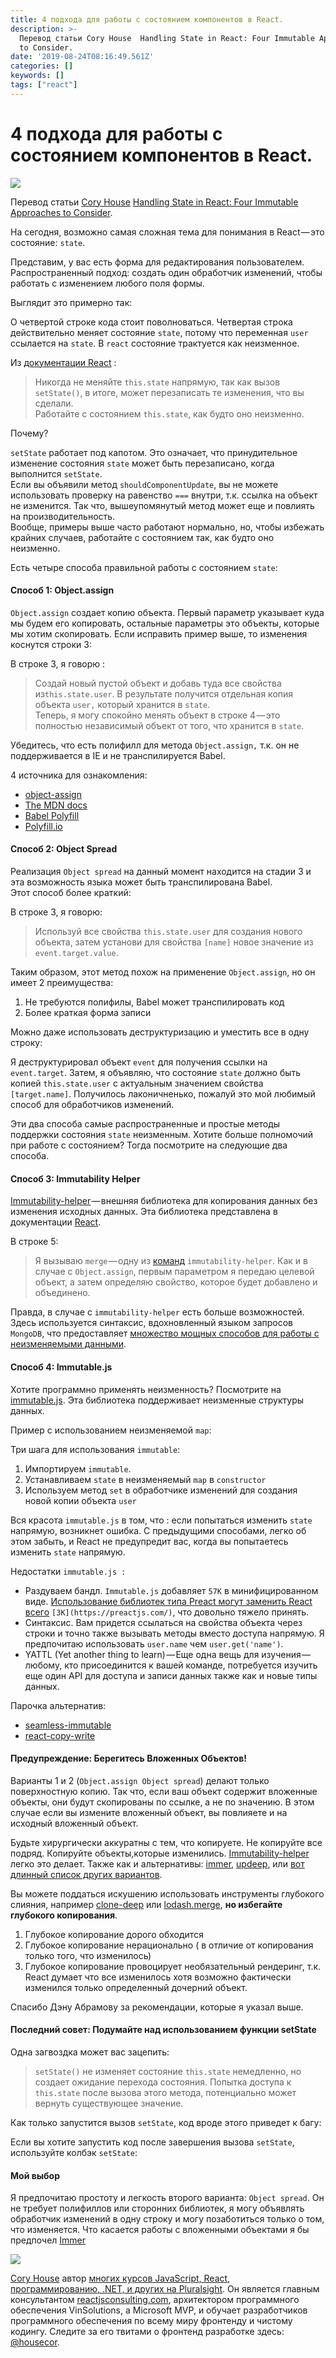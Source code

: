 ```yaml
---
title: 4 подхода для работы с состоянием компонентов в React.
description: >-
  Перевод статьи Cory House  Handling State in React: Four Immutable Approaches
  to Consider.
date: '2019-08-24T08:16:49.561Z'
categories: []
keywords: []
tags: ["react"]
---
```


# 4 подхода для работы с состоянием компонентов в React.

![](https://miro.medium.com/max/700/1*xtYEQUYzu5qUKuXg-SGx-g.jpeg)

Перевод статьи [Cory House](https://twitter.com/housecor) [Handling State in React: Four Immutable Approaches to Consider](https://www.freecodecamp.org/news/handling-state-in-react-four-immutable-approaches-to-consider-d1f5c00249d5/).

На сегодня, возможно самая сложная тема для понимания в React — это состояние: `state`.

Представим, у вас есть форма для редактирования пользователем. Распространенный подход: создать один обработчик изменений, чтобы работать с изменением любого поля формы.

Выглядит это примерно так:

О четвертой строке кода стоит поволноваться. Четвертая строка действительно меняет состояние `state`, потому что переменная `user` ссылается на `state`. В `react` состояние трактуется как неизменное.

Из [документации React](https://facebook.github.io/react/docs/react-component.html#state) :

> Никогда не меняйте `this.state` напрямую, так как вызов `setState()`, в итоге, может перезаписать те изменения, что вы сделали.   
> Работайте с состоянием `this.state`, как будто оно неизменно.

Почему?

`setState` работает под капотом. Это означает, что принудительное изменение состояния `state` может быть перезаписано, когда выполнится `setState`.  
Если вы объявили метод `shouldComponentUpdate`, вы не можете использовать проверку на равенство `===` внутри, т.к. ссылка на объект не изменится. Так что, вышеупомянутый метод может еще и повлиять на производительность.  
Вообще, примеры выше часто работают нормально, но, чтобы избежать крайних случаев, работайте с состоянием так, как будто оно неизменно.

Есть четыре способа правильной работы с состоянием `state`:

#### Способ 1: Object.assign

`Object.assign` создает копию объекта. Первый параметр указывает куда мы будем его копировать, остальные параметры это объекты, которые мы хотим скопировать. Если исправить пример выше, то изменения коснутся строки 3:

В строке 3, я говорю :

> Создай новый пустой объект и добавь туда все свойства из`this.state.user`. В результате получится отдельная копия объекта `user,` который хранится в `state`.  
> Теперь, я могу спокойно менять объект в строке 4 — это полностью независимый объект от того, что хранится в `state`.

Убедитесь, что есть полифилл для метода `Object.assign,` т.к. он не поддерживается в IE и не транспилируется Babel.

4 источника для ознакомления:

*   [object-assign](https://www.npmjs.com/package/object-assign)
*   [The MDN docs](https://developer.mozilla.org/en-US/docs/Web/JavaScript/Reference/Global_Objects/Object/assign)
*   [Babel Polyfill](https://babeljs.io/docs/usage/polyfill/)
*   [Polyfill.io](https://polyfill.io/v2/docs/features/#Object_assign)

#### Способ 2: Object Spread

Реализация `Object spread` на данный момент находится на стадии 3 и эта возможность языка может быть транспилирована Babel.  
Этот способ более краткий:

В строке 3, я говорю:

> Используй все свойства `this.state.user` для создания нового объекта, затем установи для свойства `[name]` новое значение из `event.target.value`.

Таким образом, этот метод похож на применение `Object.assign`, но он имеет 2 преимущества:

1.  Не требуются полифилы, Babel может транспилировать код
2.  Более краткая форма записи

Можно даже использовать деструктуризацию и уместить все в одну строку:

Я деструктурировал объект `event` для получения ссылки на `event.target`. Затем, я объявляю, что состояние `state` должно быть копией `this.state.user` с актуальным значением свойства `[target.name]`. Получилось лаконичненько, пожалуй это мой любимый способ для обработчиков изменений.

Эти два способа самые распространенные и простые методы поддержки состояния `state` неизменным. Хотите больше полномочий при работе с состоянием? Тогда посмотрите на следующие два способа.

#### Способ 3: Immutability Helper

[Immutability-helper](https://github.com/kolodny/immutability-helper) — внешняя библиотека для копирования данных без изменения исходных данных. Эта библиотека представлена в документации [React](https://facebook.github.io/react/docs/update.html).

В строке 5:

> Я вызываю `merge` — одну из [команд](https://github.com/kolodny/immutability-helper#available-commands) `immutability-helper`. Как и в случае с `Object.assign`, первым параметром я передаю целевой объект, а затем определяю свойство, которое будет добавлено и объединено.

Правда, в случае с `immutability-helper` есть больше возможностей. Здесь используется синтаксис, вдохновленный языком запросов `MongoDB`, что предоставляет [множество мощных способов для работы с неизменяемыми данными](https://github.com/kolodny/immutability-helper#available-commands).

#### Способ 4: Immutable.js

Хотите программно применять неизменность? Посмотрите на [immutable.js](https://facebook.github.io/immutable-js/). Эта библиотека поддерживает неизменные структуры данных.

Пример с использованием неизменяемой `map`:

Три шага для использования `immutable`:

1.  Импортируем `immutable`.
2.  Устанавливаем `state` в неизменяемый `map` в `constructor`
3.  Используем метод `set` в обработчике изменений для создания новой копии объекта `user`

Вся красота `immutable.js` в том, что : если попытаться изменить `state` напрямую, возникнет ошибка. С предыдущими способами, легко об этом забыть, и React не предупредит вас, когда вы попытаетесь изменить `state` напрямую.

Недостатки `immutable.js :`

*   Раздуваем бандл. `Immutable.js` добавляет `57K` в минифицированном виде. [Использование библиотек типа Preact могут заменить React всего](https://preactjs.com/) `[3К](https://preactjs.com/)`, что довольно тяжело принять.
*   Синтаксис. Вам придется ссылаться на свойства объекта через строки и точно также вызывать методы вместо доступа напрямую. Я предпочитаю использовать `user.name` чем `user.get('name')`.
*   YATTL (Yet another thing to learn) — Еще одна вещь для изучения — любому, кто присоединится к вашей команде, потребуется изучить еще один API для доступа и записи данных также как и новые типы данных.

Парочка альтернатив:

*   [seamless-immutable](https://github.com/rtfeldman/seamless-immutable)
*   [react-copy-write](https://github.com/aweary/react-copy-write)

#### Предупреждение: Берегитесь Вложенных Объектов!

Варианты 1 и 2 (`Object.assign Object spread`) делают только поверхностную копию. Так что, если ваш объект содержит вложенные объекты, они будут скопированы по ссылке, а не по значению. В этом случае если вы измените вложенный объект, вы повлияете и на исходный вложенный объект.

Будьте хирургически аккуратны с тем, что копируете. Не копируйте все подряд. Копируйте объекты,которые изменились. [Immutability-helper](https://github.com/kolodny/immutability-helper) легко это делает. Также как и альтернативы: [immer](https://github.com/mweststrate/immer), [updeep](https://github.com/substantial/updeep), или [вот длинный список других вариантов](https://github.com/markerikson/redux-ecosystem-links/blob/master/immutable-data.md#immutable-update-utilities).

Вы можете поддаться искушению использовать инструменты глубокого слияния, например [clone-deep](https://www.npmjs.com/package/clone-deep) или [lodash.merge](https://lodash.com/docs/#merge), **но избегайте глубокого копирования**.

1.  Глубокое копирование дорого обходится
2.  Глубокое копирование нерационально ( в отличие от копирования только того, что изменилось)
3.  Глубокое копирование провоцирует необязательный рендеринг, т.к. React думает что все изменилось хотя возможно фактически изменился только определенный дочерний объект.

Спасибо Дэну Абрамову за рекомендации, которые я указал выше.

#### Последний совет: Подумайте над использованием функции setState

Одна загвоздка может вас зацепить:

> `setState()` не изменяет состояние `this.state` немедленно, но создает ожидание перехода состояния. Попытка доступа к `this.state` после вызова этого метода, потенциально может вернуть существующее значение.

Как только запустится вызов `setState`, код вроде этого приведет к багу:

Если вы хотите запустить код после завершения вызова `setState`, используйте колбэк `setState`:

#### Мой выбор

Я предпочитаю простоту и легкость второго варианта: `Object spread`. Он не требует полифиллов или сторонних библиотек, я могу объявлять обработчик изменений в одну строку и могу позаботиться только о том, что изменяется. Что касается работы с вложенными объектами я бы предпочел [Immer](https://github.com/mweststrate/immer)

[![](https://cdn-images-1.medium.com/max/800/1*xhJGZsL0sh-k1BpESYirNg.png)](http://pluralsight.com/author/cory-house)

[Cory House](https://twitter.com/housecor) автор [многих курсов JavaScript, React, программированию, .NET, и других на Pluralsight](http://pluralsight.com/author/cory-house). Он является главным консультантом [reactjsconsulting.com](http://www.reactjsconsulting.com/), архитектором программного обеспечения VinSolutions, a Microsoft MVP, и обучает разработчиков программного обеспечения по всему миру фронтенду и чистому кодингу. Следите за его твитами о фронтенд разработке здесь: [@housecor](http://www.twitter.com/housecor).